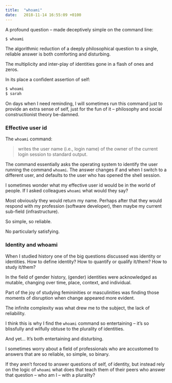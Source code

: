 ```yaml
---
title:  "whoami"
date:   2018-11-14 16:55:09 +0100
---
```


A profound question – made deceptively simple on the command line:

```bash
$ whoami
```

The algorithmic reduction of a deeply philosophical question to a single, reliable answer is both comforting and disturbing. <!-- more -->

The multiplicity and inter-play of identities gone in a flash of ones and zeros.

In its place a confident assertion of self:

```bash
$ whoami
$ sarah
```

On days when I need reminding, I will sometimes run this command just to provide an extra sense of self, just for the fun of it – philosophy and social constructionist theory be-damned.
### Effective user id

The `whoami` command:

> writes the user name (i.e., login name) of the owner of the current login session to standard output.

The command essentially asks the operating system to identify the user running the command `whoami`. The answer changes if and when I switch to a different user, and defaults to the user who has opened the shell session.

I sometimes wonder what my effective user id would be in the world of people. If I asked colleagues `whoami` what would they say?

Most obviously they would return my name. Perhaps after that they would respond with my profession (software developer), then maybe my current sub-field (infrastructure).

So simple, so reliable.

No particularly satisfying.

### Identity and whoami

When I studied history one of the big questions discussed was identity or identities. How to define identity? How to quantify or qualify it/them? How to study it/them?

In the field of gender history, (gender) identities were acknowledged as mutable, changing over time, place, context, and individual.

Part of the joy of studying femininities or masculinities was finding those moments of disruption when change appeared more evident.

The infinite complexity was what drew me to the subject, the lack of reliability.

I think this is why I find the `whoami` command so entertaining – it’s so blissfully and wilfully obtuse to the plurality of identities.

And yet...
It’s both entertaining and disturbing.

I sometimes worry about a field of professionals who are accustomed to answers that are so reliable, so simple, so binary.

If they aren’t forced to answer questions of self, of identity, but instead rely on the logic of `whoami` what does that teach them of their peers who answer that question – who am I – with a plurality?
